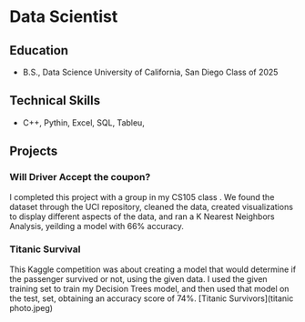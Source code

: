 # Data Scientist

## Education
- B.S., Data Science  University of California, San Diego Class of 2025

## Technical Skills
- C++, Pythin, Excel, SQL, Tableu,

## Projects
  
### Will Driver Accept the coupon?
  I completed this project with a group in my CS105 class . We found the dataset through the UCI repository, cleaned the data, created visualizations to display different aspects of the data, and ran a K Nearest Neighbors Analysis, yeilding a model with 66% accuracy.
  
### Titanic Survival
  This Kaggle competition was about creating a model that would determine if the passenger survived or not, using the given data. I used the given training set to train my Decision Trees model, and then used that model on the test, set, obtaining an accuracy score of 74%.
  [Titanic Survivors](titanic photo.jpeg)



